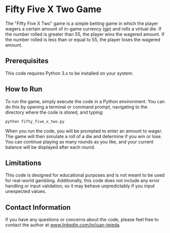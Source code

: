 # Fifty Five X Two Game

The "Fifty Five X Two" game is a simple betting game in which the player wagers a certain amount of in-game currency (gp) and rolls a virtual die. If the number rolled is greater than 55, the player wins the wagered amount. If the number rolled is less than or equal to 55, the player loses the wagered amount.

## Prerequisites

This code requires Python 3.x to be installed on your system.

## How to Run

To run the game, simply execute the code in a Python environment. You can do this by opening a terminal or command prompt, navigating to the directory where the code is stored, and typing:
```
python fifty_five_x_two.py
```
When you run the code, you will be prompted to enter an amount to wager. The game will then simulate a roll of a die and determine if you win or lose. You can continue playing as many rounds as you like, and your current balance will be displayed after each round.

## Limitations

This code is designed for educational purposes and is not meant to be used for real-world gambling. Additionally, this code does not include any error handling or input validation, so it may behave unpredictably if you input unexpected values.

## Contact Information

If you have any questions or concerns about the code, please feel free to contact the author at www.linkedin.com/in/juan-tejeda.